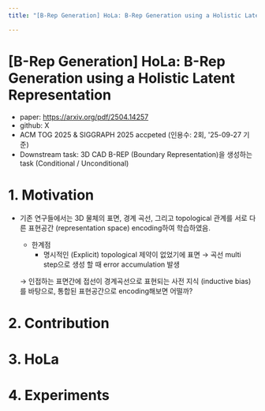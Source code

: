 ```yaml
---
title: "[B-Rep Generation] HoLa: B-Rep Generation using a Holistic Latent Representation"

---
```




# [B-Rep Generation] HoLa: B-Rep Generation using a Holistic Latent Representation

- paper: https://arxiv.org/pdf/2504.14257
- github: X
- ACM TOG 2025 & SIGGRAPH 2025 accpeted (인용수: 2회, '25-09-27 기준)
- Downstream task: 3D CAD B-REP (Boundary Representation)을 생성하는 task (Conditional / Unconditional)

# 1. Motivation

- 기존 연구들에서는 3D 물체의 표면, 경계 곡선, 그리고 topological 관계를 서로 다른 표현공간 (representation space) encoding하여 학습하였음.

  - 한계점
    - 명시적인 (Explicit) topological 제약이 없었기에 표면 $\to$ 곡선 multi step으로 생성 할 때 error accumulation 발생

  $\to$ 인접하는 표면간에 접선이 경계곡선으로 표현되는 사전 지식 (inductive bias)를 바탕으로, 통합된 표현공간으로 encoding해보면 어떨까?

# 2. Contribution

# 3. HoLa

# 4. Experiments